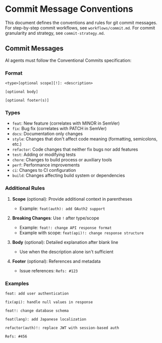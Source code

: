 # Commit Message Conventions

This document defines the conventions and rules for git commit messages.
For step-by-step commit workflows, see `workflows/commit.md`.
For commit granularity and strategy, see `commit-strategy.md`.

## Commit Messages

AI agents must follow the Conventional Commits specification:

### Format

```text
<type>[optional scope][!]: <description>

[optional body]

[optional footer(s)]
```

### Types

- `feat`: New feature (correlates with MINOR in SemVer)
- `fix`: Bug fix (correlates with PATCH in SemVer)
- `docs`: Documentation only changes
- `style`: Changes that don't affect code meaning (formatting, semicolons, etc.)
- `refactor`: Code changes that neither fix bugs nor add features
- `test`: Adding or modifying tests
- `chore`: Changes to build process or auxiliary tools
- `perf`: Performance improvements
- `ci`: Changes to CI configuration
- `build`: Changes affecting build system or dependencies

### Additional Rules

1. **Scope** (optional): Provide additional context in parentheses
   - Example: `feat(auth): add OAuth2 support`

2. **Breaking Changes**: Use `!` after type/scope
   - Example: `feat!: change API response format`
   - Example with scope: `feat(api)!: change response structure`

3. **Body** (optional): Detailed explanation after blank line
   - Use when the description alone isn't sufficient

4. **Footer** (optional): References and metadata
   - Issue references: `Refs: #123`

### Examples

```text
feat: add user authentication

fix(api): handle null values in response

feat!: change database schema

feat(lang): add Japanese localization

refactor(auth)!: replace JWT with session-based auth

Refs: #456
```

